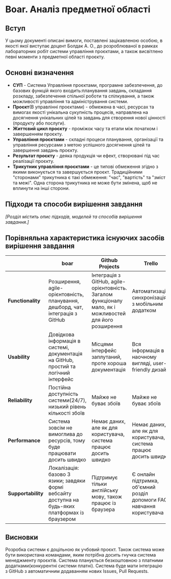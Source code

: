 # Boar. Аналіз предметної області

## Вступ

У цьому документі описані вимоги, поставлені зацікавленою особою, в якості якої виступає доцент Болдак А. О., до розроблюваної в рамках лабораторних робіт системи управління проєктами, а також висвітлено певні моменти з предметної області проєкту.

## Основні визначення

- **СУП** - Система Управління проєктами, програмне забезпечення, до базових функцій якого входить:планування завдань, складання розкладу, забезпечення спільної роботи та спілкування, а також можливості управління та адміністрування системи.
- **Проєкт**(В управлінні проєктами) - обмежена в часі, ресурсах та вимогах якості унікальна сукупність процесів, направлена на досягнення унікальних цілей та завдань для створення нової цінності (продукту або послуги).
- **Життєвий цикл проєкту** - проміжок часу та етапи між початком і завершенням проєкту.
- **Управління проєктами** - складні процеси планування, організації та управління ресурсами з метою успішного досягнення цілей та завершення завдань проєкту.
- **Результат проєкту** - деяка продукція чи ефект, створювані під час реалізації проєкту.
- **Трикутник управління проєктами** - це типові обмеження згідно з якими виконується та завершується проєкт. Традиційними "сторонами" трикутника є такі обмеження: "час", "вартість" та "зміст та межі". Одна сторона трикутника не може бути змінена, щоб не вплинути на інші сторони.

## Підходи та способи вирішення завдання

*[Розділ містить опис підходів, моделей та способів вирішення завдання.]*

## Порівняльна характеристика існуючих засобів вирішення завдання

|                    | **boar**                                                                                          | Github Projects                                                                                          | Trello                                                                 | Backlog                                                                                     |
|--------------------|---------------------------------------------------------------------------------------------------|----------------------------------------------------------------------------------------------------------|------------------------------------------------------------------------|---------------------------------------------------------------------------------------------|
| **Functionality**  | Розширення, agile-орієнтовність, планування, дешборд, чат, інтеграція з GitHub                    | Інтеграція з GitHub, agile-орієнтовність. Загалом функціоналу мало, як і можливостей для його розширення | Автоматизація, синхронізація з мобільним додатком                      | Повідомлення, діаграми Ґанта, інтеграція з GitHub, можливість розділити задачу на підзадачі |
| **Usability**      | Довідкова інформація в системі, документація на GitHub, простий та логічний інтерфейс             | Місцями інтерфейс заплутаний, проте хороша документація                                                  | Вся інформація в наочному вигляді, user-friendly дизайн                | User-friendly інтерфейс, Help Center(підтримка)                                             |
| **Reliability**    | Постійна доступність системи(24/7), низький рівень кількості збоїв                                | Майже не буває збоїв                                                                                     | Майже не буває збоїв                                                   | Майже не буває збоїв                                                                        |
| **Performance**    | Система зовсім не вимоглива до ресурсів, тому буде працювати досить швидко                        | Немає даних, але як для користувача, система працює досить швидко                                        | Немає даних, але як для користувача, система працює досить швидко      | Немає даних, але як для користувача, система працює досить швидко                           |
| **Supportability** | Локалізація: базово 3 язики; завдяки формі вебсайту доступна на будь-яких платформах із браузером | Підтримує тільки англійську мову, також працює із браузера                                               | Є онлайн підтримка, об'ємний розділ допомоги FAQ, навчання користувача | Доступна тільки англійська мова; є підтримка користувачів(але сама система backlog платна)  |


## Висновки

Розробка системи є доцільною як учбовий проєкт. Також система може бути використана командами, яким потрібна досить гнучка система менеджменту проєктів. Система планується безкоштовною з платними додатками(конкурентні системи платні).
Система буде мати інтеграцію з GitHub з автоматичним додаванням нових Issues, Pull Requests.